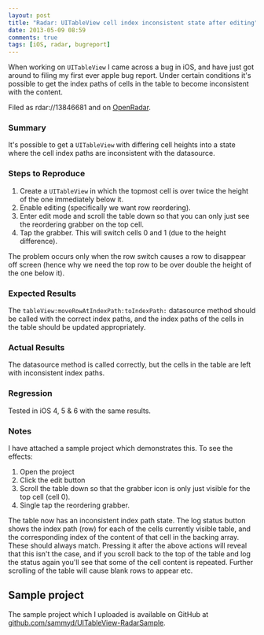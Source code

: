 ```yaml
---
layout: post
title: "Radar: UITableView cell index inconsistent state after editing"
date: 2013-05-09 08:59
comments: true
tags: [iOS, radar, bugreport]
---
```


When working on `UITableView` I came across a bug in iOS, and have just got around
to filing my first ever apple bug report. Under certain conditions it's possible
to get the index paths of cells in the table to become inconsistent with the content.

Filed as rdar://13846681 and on [OpenRadar](http://openradar.appspot.com/13846681).

### Summary

It's possible to get a `UITableView` with differing cell heights into a state
where the cell index paths are inconsistent with the datasource.

<!-- more -->

### Steps to Reproduce

1. Create a `UITableView` in which the topmost cell is over twice the height of
the one immediately below it.
2. Enable editing (specifically we want row reordering).
3. Enter edit mode and scroll the table down so that you can only just see the
reordering grabber on the top cell.
4. Tap the grabber. This will switch cells 0 and 1 (due to the height difference).

The problem occurs only when the row switch causes a row to disappear off screen
(hence why we need the top row to be over double the height of the one below it).

### Expected Results

The `tableView:moveRowAtIndexPath:toIndexPath:` datasource method should be called
with the correct index paths, and the index paths of the cells in the table should
be updated appropriately.

### Actual Results

The datasource method is called correctly, but the cells in the table are left with
inconsistent index paths.

### Regression

Tested in iOS 4, 5 & 6 with the same results.

### Notes

I have attached a sample project which demonstrates this. To see the effects:

1. Open the project
2. Click the edit button
3. Scroll the table down so that the grabber icon is only just visible for the
   top cell (cell 0).
4. Single tap the reordering grabber.
 
The table now has an inconsistent index path state. The log status button shows
the index path (row) for each of the cells currently visible table, and the
corresponding index of the content of that cell in the backing array. These should
always match. Pressing it after the above actions will reveal that this isn't the
case, and if you scroll back to the top of the table and log the status again
you'll see that some of the cell content is repeated. Further scrolling of the
table will cause blank rows to appear etc.

## Sample project

The sample project which I uploaded is available on GitHub at
[github.com/sammyd/UITableView-RadarSample](https://github.com/sammyd/UITableView-RadarSample).